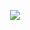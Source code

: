 <p align="center">
  <img src="![Untitled design (5)](https://github.com/ivandraap/Nutribalance/assets/125326443/3b1b7a6a-79b5-4a2a-9e4a-cccb77e7a226)" />
</p>

